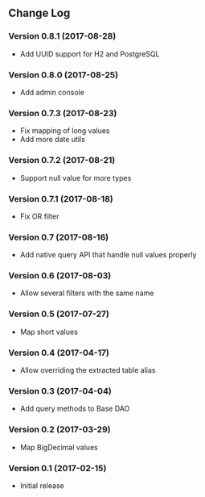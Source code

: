 ## Change Log
### Version 0.8.1 (2017-08-28)
- Add UUID support for H2 and PostgreSQL
### Version 0.8.0 (2017-08-25)
- Add admin console
### Version 0.7.3 (2017-08-23)
- Fix mapping of long values
- Add more date utils
### Version 0.7.2 (2017-08-21)
- Support null value for more types
### Version 0.7.1 (2017-08-18)
- Fix OR filter
### Version 0.7 (2017-08-16)
- Add native query API that handle null values properly
### Version 0.6 (2017-08-03)
- Allow several filters with the same name
### Version 0.5 (2017-07-27)
- Map short values
### Version 0.4 (2017-04-17)
- Allow overriding the extracted table alias
### Version 0.3 (2017-04-04)
- Add query methods to Base DAO
### Version 0.2 (2017-03-29)
- Map BigDecimal values
### Version 0.1 (2017-02-15)
- Initial release
